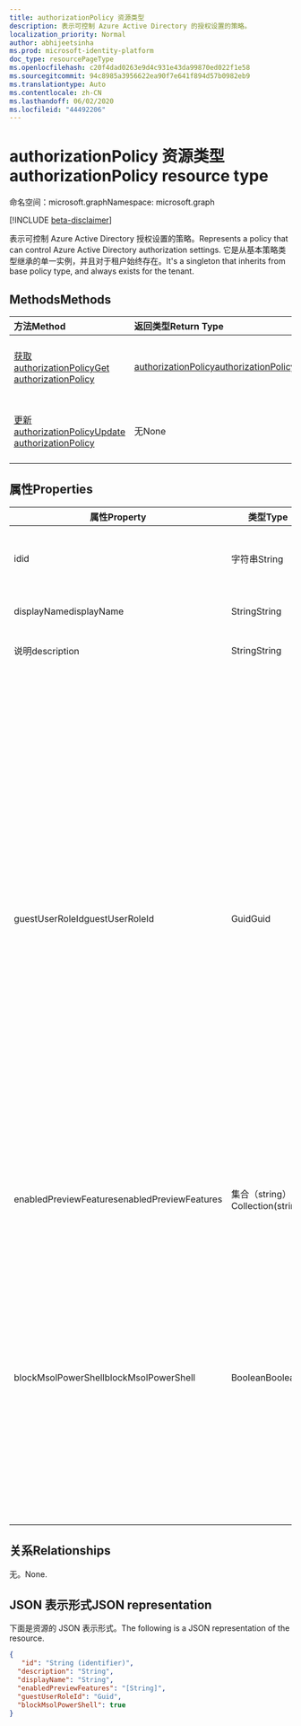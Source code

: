 ```yaml
---
title: authorizationPolicy 资源类型
description: 表示可控制 Azure Active Directory 的授权设置的策略。
localization_priority: Normal
author: abhijeetsinha
ms.prod: microsoft-identity-platform
doc_type: resourcePageType
ms.openlocfilehash: c20f4dad0263e9d4c931e43da99870ed022f1e58
ms.sourcegitcommit: 94c8985a3956622ea90f7e641f894d57b0982eb9
ms.translationtype: Auto
ms.contentlocale: zh-CN
ms.lasthandoff: 06/02/2020
ms.locfileid: "44492206"
---
```

# <a name="authorizationpolicy-resource-type"></a><span data-ttu-id="0bf04-103">authorizationPolicy 资源类型</span><span class="sxs-lookup"><span data-stu-id="0bf04-103">authorizationPolicy resource type</span></span>

<span data-ttu-id="0bf04-104">命名空间：microsoft.graph</span><span class="sxs-lookup"><span data-stu-id="0bf04-104">Namespace: microsoft.graph</span></span>

[!INCLUDE [beta-disclaimer](../../includes/beta-disclaimer.md)]

<span data-ttu-id="0bf04-105">表示可控制 Azure Active Directory 授权设置的策略。</span><span class="sxs-lookup"><span data-stu-id="0bf04-105">Represents a policy that can control Azure Active Directory authorization settings.</span></span> <span data-ttu-id="0bf04-106">它是从基本策略类型继承的单一实例，并且对于租户始终存在。</span><span class="sxs-lookup"><span data-stu-id="0bf04-106">It's a singleton that inherits from base policy type, and always exists for the tenant.</span></span> 

## <a name="methods"></a><span data-ttu-id="0bf04-107">Methods</span><span class="sxs-lookup"><span data-stu-id="0bf04-107">Methods</span></span>

| <span data-ttu-id="0bf04-108">方法</span><span class="sxs-lookup"><span data-stu-id="0bf04-108">Method</span></span>       | <span data-ttu-id="0bf04-109">返回类型</span><span class="sxs-lookup"><span data-stu-id="0bf04-109">Return Type</span></span> | <span data-ttu-id="0bf04-110">说明</span><span class="sxs-lookup"><span data-stu-id="0bf04-110">Description</span></span> |
|:-------------|:------------|:------------|
| [<span data-ttu-id="0bf04-111">获取 authorizationPolicy</span><span class="sxs-lookup"><span data-stu-id="0bf04-111">Get authorizationPolicy</span></span>](../api/authorizationpolicy-get.md) | [<span data-ttu-id="0bf04-112">authorizationPolicy</span><span class="sxs-lookup"><span data-stu-id="0bf04-112">authorizationPolicy</span></span>](authorizationpolicy.md) | <span data-ttu-id="0bf04-113">读取 authorizationPolicy 对象。</span><span class="sxs-lookup"><span data-stu-id="0bf04-113">Read the authorizationPolicy object.</span></span> |
| [<span data-ttu-id="0bf04-114">更新 authorizationPolicy</span><span class="sxs-lookup"><span data-stu-id="0bf04-114">Update authorizationPolicy</span></span>](../api/authorizationpolicy-update.md) | <span data-ttu-id="0bf04-115">无</span><span class="sxs-lookup"><span data-stu-id="0bf04-115">None</span></span> | <span data-ttu-id="0bf04-116">更新 authorizationPolicy 对象。</span><span class="sxs-lookup"><span data-stu-id="0bf04-116">Update the authorizationPolicy object.</span></span> |

## <a name="properties"></a><span data-ttu-id="0bf04-117">属性</span><span class="sxs-lookup"><span data-stu-id="0bf04-117">Properties</span></span>  
| <span data-ttu-id="0bf04-118">属性</span><span class="sxs-lookup"><span data-stu-id="0bf04-118">Property</span></span> | <span data-ttu-id="0bf04-119">类型</span><span class="sxs-lookup"><span data-stu-id="0bf04-119">Type</span></span> | <span data-ttu-id="0bf04-120">说明</span><span class="sxs-lookup"><span data-stu-id="0bf04-120">Description</span></span> | 
|-|-|-|
|<span data-ttu-id="0bf04-121">id</span><span class="sxs-lookup"><span data-stu-id="0bf04-121">id</span></span>|<span data-ttu-id="0bf04-122">字符串</span><span class="sxs-lookup"><span data-stu-id="0bf04-122">String</span></span>| <span data-ttu-id="0bf04-123">授权策略的 ID。</span><span class="sxs-lookup"><span data-stu-id="0bf04-123">ID of the authorization policy.</span></span> <span data-ttu-id="0bf04-124">必填。</span><span class="sxs-lookup"><span data-stu-id="0bf04-124">Required.</span></span> <span data-ttu-id="0bf04-125">只读。</span><span class="sxs-lookup"><span data-stu-id="0bf04-125">Read-only.</span></span>| 
|<span data-ttu-id="0bf04-126">displayName</span><span class="sxs-lookup"><span data-stu-id="0bf04-126">displayName</span></span>|<span data-ttu-id="0bf04-127">String</span><span class="sxs-lookup"><span data-stu-id="0bf04-127">String</span></span>| <span data-ttu-id="0bf04-128">此策略的显示名称。</span><span class="sxs-lookup"><span data-stu-id="0bf04-128">Display name for this policy.</span></span> |  
|<span data-ttu-id="0bf04-129">说明</span><span class="sxs-lookup"><span data-stu-id="0bf04-129">description</span></span>|<span data-ttu-id="0bf04-130">String</span><span class="sxs-lookup"><span data-stu-id="0bf04-130">String</span></span>| <span data-ttu-id="0bf04-131">此策略的说明。</span><span class="sxs-lookup"><span data-stu-id="0bf04-131">Description of this policy.</span></span>|  
|<span data-ttu-id="0bf04-132">guestUserRoleId</span><span class="sxs-lookup"><span data-stu-id="0bf04-132">guestUserRoleId</span></span>|<span data-ttu-id="0bf04-133">Guid</span><span class="sxs-lookup"><span data-stu-id="0bf04-133">Guid</span></span>| <span data-ttu-id="0bf04-134">表示应向来宾用户授予的角色的角色 templateId。</span><span class="sxs-lookup"><span data-stu-id="0bf04-134">Represents role templateId for the role that should be granted to guest user.</span></span> <span data-ttu-id="0bf04-135">若要查找可用角色模板的列表，请参阅[List unifiedRoleDefinitions](https://docs.microsoft.com/graph/api/rbacapplication-list-roledefinitions?view=graph-rest-beta&tabs=http) 。</span><span class="sxs-lookup"><span data-stu-id="0bf04-135">Refer to [List unifiedRoleDefinitions](https://docs.microsoft.com/graph/api/rbacapplication-list-roledefinitions?view=graph-rest-beta&tabs=http) to find the list of available role templates.</span></span> <span data-ttu-id="0bf04-136">当前以下角色受支持： User （a0b1b346-4d3e-4e8b-98f8-753987be4970）、Guest User （10dae51f-b6af-4016-8d66-8c2a99b929b3）和受限制的来宾用户（2af84b1e-32c8-42b7-82bc-daa82404023b）。</span><span class="sxs-lookup"><span data-stu-id="0bf04-136">Currently following roles are supported: User (a0b1b346-4d3e-4e8b-98f8-753987be4970), Guest User (10dae51f-b6af-4016-8d66-8c2a99b929b3), and Restricted Guest User (2af84b1e-32c8-42b7-82bc-daa82404023b).</span></span> | 
|<span data-ttu-id="0bf04-137">enabledPreviewFeatures</span><span class="sxs-lookup"><span data-stu-id="0bf04-137">enabledPreviewFeatures</span></span>|<span data-ttu-id="0bf04-138">集合（string）</span><span class="sxs-lookup"><span data-stu-id="0bf04-138">Collection(string)</span></span>| <span data-ttu-id="0bf04-139">租户上启用了专用预览的功能列表。</span><span class="sxs-lookup"><span data-stu-id="0bf04-139">List of features enabled for private preview on the tenant.</span></span> | 
|<span data-ttu-id="0bf04-140">blockMsolPowerShell</span><span class="sxs-lookup"><span data-stu-id="0bf04-140">blockMsolPowerShell</span></span>|<span data-ttu-id="0bf04-141">Boolean</span><span class="sxs-lookup"><span data-stu-id="0bf04-141">Boolean</span></span>| <span data-ttu-id="0bf04-142">若要禁用 MSOL PowerShell 的使用，请将此属性设置为 true。</span><span class="sxs-lookup"><span data-stu-id="0bf04-142">To disable the use of MSOL PowerShell set this property to true.</span></span> <span data-ttu-id="0bf04-143">如果设置为 true，则还将禁用对 MSOL PowerShell 使用的旧版服务终结点的基于用户的访问。</span><span class="sxs-lookup"><span data-stu-id="0bf04-143">Setting to true will also disable user-based access to the legacy service endpoint used by MSOL PowerShell.</span></span> <span data-ttu-id="0bf04-144">这不会影响 Azure AD Connect 或 Microsoft Graph。</span><span class="sxs-lookup"><span data-stu-id="0bf04-144">This does not affect Azure AD Connect or Microsoft Graph.</span></span> | 


## <a name="relationships"></a><span data-ttu-id="0bf04-145">关系</span><span class="sxs-lookup"><span data-stu-id="0bf04-145">Relationships</span></span>
<span data-ttu-id="0bf04-146">无。</span><span class="sxs-lookup"><span data-stu-id="0bf04-146">None.</span></span>

## <a name="json-representation"></a><span data-ttu-id="0bf04-147">JSON 表示形式</span><span class="sxs-lookup"><span data-stu-id="0bf04-147">JSON representation</span></span>

<span data-ttu-id="0bf04-148">下面是资源的 JSON 表示形式。</span><span class="sxs-lookup"><span data-stu-id="0bf04-148">The following is a JSON representation of the resource.</span></span>

<!-- {
  "blockType": "resource",
  "optionalProperties": [

  ],
  "@odata.type": "microsoft.graph.authorizationPolicy",
  "baseType": "",
  "keyProperty": "id"
}-->

```json
{
   "id": "String (identifier)",
  "description": "String",
  "displayName": "String",
  "enabledPreviewFeatures": "[String]",
  "guestUserRoleId": "Guid",
  "blockMsolPowerShell": true 
}
```
